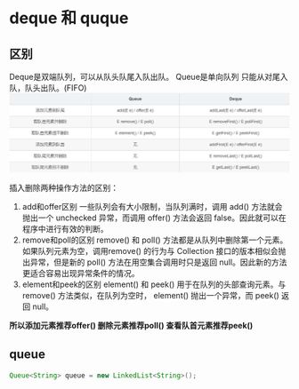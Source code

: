 # deque 和 quque

## 区别
Deque是双端队列，可以从队头队尾入队出队。 
Queue是单向队列 只能从对尾入队，队头出队。(FIFO)
![](2022-10-26-22-34-33.png)

插入删除两种操作方法的区别：
1. add和offer区别
一些队列会有大小限制，当队列满时，调用 add() 方法就会抛出一个 unchecked 异常，而调用 offer() 方法会返回 false。因此就可以在程序中进行有效的判断。
2. remove和poll的区别
remove() 和 poll() 方法都是从队列中删除第一个元素。如果队列元素为空，调用remove() 的行为与 Collection 接口的版本相似会抛出异常，但是新的 poll() 方法在用空集合调用时只是返回 null。因此新的方法更适合容易出现异常条件的情况。
3. element和peek的区别
element() 和 peek() 用于在队列的头部查询元素。与 remove() 方法类似，在队列为空时， element() 抛出一个异常，而 peek() 返回 null。

**所以添加元素推荐offer() 删除元素推荐poll() 查看队首元素推荐peek()**

## queue
```Java
Queue<String> queue = new LinkedList<String>();
```